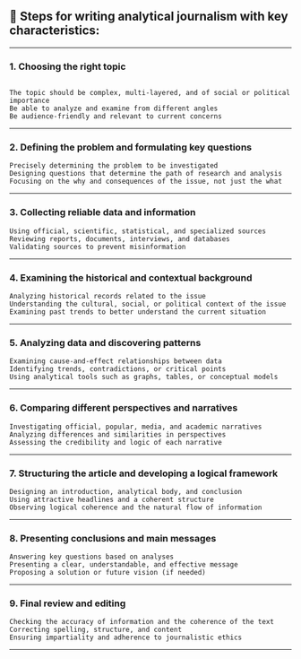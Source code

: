 
## 📝 Steps for writing analytical journalism with key characteristics: 

---
### 1. Choosing the right topic 
```

The topic should be complex, multi-layered, and of social or political importance 
Be able to analyze and examine from different angles 
Be audience-friendly and relevant to current concerns 
```
---
### 2. Defining the problem and formulating key questions 
```
Precisely determining the problem to be investigated 
Designing questions that determine the path of research and analysis 
Focusing on the why and consequences of the issue, not just the what 
```
---
### 3. Collecting reliable data and information 
```
Using official, scientific, statistical, and specialized sources 
Reviewing reports, documents, interviews, and databases 
Validating sources to prevent misinformation 
```
---

### 4. Examining the historical and contextual background 
```
Analyzing historical records related to the issue 
Understanding the cultural, social, or political context of the issue 
Examining past trends to better understand the current situation 
```
---
### 5. Analyzing data and discovering patterns 
```
Examining cause-and-effect relationships between data 
Identifying trends, contradictions, or critical points 
Using analytical tools such as graphs, tables, or conceptual models 
```
---
### 6. Comparing different perspectives and narratives 
```
Investigating official, popular, media, and academic narratives 
Analyzing differences and similarities in perspectives 
Assessing the credibility and logic of each narrative 
```
---
### 7. Structuring the article and developing a logical framework 
```
Designing an introduction, analytical body, and conclusion 
Using attractive headlines and a coherent structure 
Observing logical coherence and the natural flow of information 
```
---
### 8. Presenting conclusions and main messages 
```
Answering key questions based on analyses 
Presenting a clear, understandable, and effective message 
Proposing a solution or future vision (if needed) 
```
---
### 9. Final review and editing 
```
Checking the accuracy of information and the coherence of the text 
Correcting spelling, structure, and content 
Ensuring impartiality and adherence to journalistic ethics
```
---
